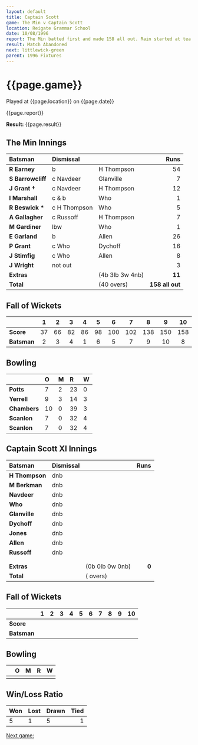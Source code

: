 ```yaml
---
layout: default
title: Captain Scott
game: The Min v Captain Scott
location: Reigate Grammar School
date: 10/08/1996
report: The Min batted first and made 158 all out. Rain started at tea and did not abate
result: Match Abandoned
next: littlewick-green
parent: 1996 Fixtures
---
```


# {{page.game}}

Played at {{page.location}} on {{page.date}}

{{page.report}}

**Result:** {{page.result}}

## The Min Innings

| Batsman | Dismissal |  | Runs |
|:---|:---|---|---:|
| **R Earney** | b | H Thompson | 54 |
| **S Barrowcliff** | c Navdeer | Glanville | 7 |
| **J Grant &#8224;** | c Navdeer | H Thompson | 12 |
| **I Marshall** | c & b | Who | 1 |
| **R Beswick &#42;** | c H Thompson | Who | 5 |
| **A Gallagher** | c Russoff | H Thompson | 7 |
| **M Gardiner** | lbw | Who | 1 |
| **E Garland** | b | Allen | 26 |
| **P Grant** | c Who | Dychoff | 16 |
| **J Stimfig** | c Who | Allen | 8 |
| **J Wright** | not out |  | 3 |
| **Extras** | | (4b 3lb 3w 4nb) | **11** |
| **Total** | | (40 overs) | ****158 all out**** |

## Fall of Wickets

| | 1 | 2 | 3 | 4 | 5 | 6 | 7 | 8 | 9 | 10 |
|---|:---:|:---:|:---:|:---:|:---:|:---:|:---:|:---:|:---:|:---:|
| **Score** | 37 | 66 | 82 | 86 | 98 | 100 | 102 | 138 | 150 | 158 |
| **Batsman** | 2 | 3 | 4 | 1 | 6 | 5 | 7 | 9 | 10 | 8 |

## Bowling

| | O | M | R | W |
|---|:---|:---|:---|:---|
| **Potts** | 7 | 2 | 23 | 0 |
| **Yerrell** | 9 | 3 | 14 | 3 |
| **Chambers** | 10 | 0 | 39 | 3 |
| **Scanlon** | 7 | 0 | 32 | 4 |
| **Scanlon** | 7 | 0 | 32 | 4 |

## Captain Scott XI Innings

| Batsman | Dismissal |  | Runs |
|:---|:---|---|---:|
| **H Thompson** | dnb |  |  |
| **M Berkman** | dnb |  |  |
| **Navdeer** | dnb |  |  |
| **Who** | dnb |  |  |
| **Glanville** | dnb |  |  |
| **Dychoff** | dnb |  |  |
| **Jones** | dnb |  |  |
| **Allen** | dnb |  |  |
| **Russoff** | dnb |  |  |
|  |  |  |  |
|  |  |  |  |
| **Extras** | | (0b 0lb 0w 0nb) | **0** |
| **Total** | | ( overs) |  |

## Fall of Wickets

| | 1 | 2 | 3 | 4 | 5 | 6 | 7 | 8 | 9 | 10 |
|---|:---:|:---:|:---:|:---:|:---:|:---:|:---:|:---:|:---:|:---:|
| **Score** |  |  |  |  |  |  |  |  |  |  |
| **Batsman** |  |  |  |  |  |  |  |  |  |  |

## Bowling

| | O | M | R | W |
|---|:---|:---|:---|:---|
| |  |  |  |  |

## Win/Loss Ratio

| Won | Lost | Drawn | Tied |
|:---|:---|:---|---:|
| 5 | 1 | 5 | 1 |

[Next game:]({{page.next}})
